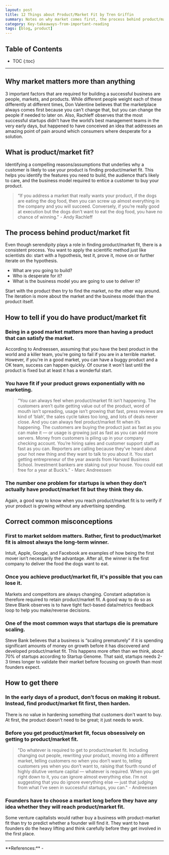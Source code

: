 ```yaml
---
layout: post
title: 12 Things about Product/Market Fit by Tren Griffin
summary: Notes on why market comes first, the process behind product/market fit, common misconceptions, and how to get there.
category: Key-takeaways-from-important-reading
tags: [blog, product]
---
```


<h2> Table of Contents </h2>

* TOC
{:toc}

<hr>

## Why market matters more than anything

3 important factors that are required for building a successful business are people, markets, and products. While different people weight each of these differently at different times, Don Valentine believes that the marketplace always comes first because you can't change that, but you can change the people if needed to later on. Also, Rachleff observes that the most successful startups didn’t have the world’s best management teams in the very early days, but happened to have conceived an idea that addresses an amazing point of pain around which consumers where desperate for a solution.

## What is product/market fit?

Identifying a compelling reasons/assumptions that underlies why a customer is likely to use your product is finding product/market fit. This helps you identify the features you need to build, the audience that’s likely to care, and the business model required to entice a customer to buy your product.

> “If you address a market that really wants your product, if the dogs are eating the dog food, then you can screw up almost everything in the company and you will succeed. Conversely, if you’re really good at execution but the dogs don’t want to eat the dog food, you have no chance of winning." - Andy Rachleff

## The process behind product/market fit

Even though serendipity plays a role in finding product/market fit, there is a consistent process. You want to apply the scientific method just like scientists do: start with a hypothesis, test it, prove it, move on or further iterate on the hypothesis.
- What are you going to build?
- Who is desperate for it?
- What is the business model you are going to use to deliver it?

Start with the product then try to find the market, no the other way around. The iteration is more about the market and the business model than the product itself.

## How to tell if you do have product/market fit

### Being in a good market matters more than having a product that can satisfy the market.

According to Andreessen, assuming that you have the best product in the world and a killer team, you're going to fail if you are in a terrible market. However, if you're in a good market, you can have a buggy product and a OK team, success can happen quickly. Of course it won't last until the product is fixed but at least it has a wonderful start.

### You have fit if your product grows exponentially with no marketing. 

> “You can always feel when product/market fit isn’t happening. The customers aren’t quite getting value out of the product, word of mouth isn’t spreading, usage isn’t growing that fast, press reviews are kind of ‘blah’, the sales cycle takes too long, and lots of deals never close. And you can always feel product/market fit when it’s happening. The customers are buying the product just as fast as you can make it — or usage is growing just as fast as you can add more servers. Money from customers is piling up in your company checking account. You’re hiring sales and customer support staff as fast as you can. Reporters are calling because they’ve heard about your hot new thing and they want to talk to you about it. You start getting entrepreneur of the year awards from Harvard Business School. Investment bankers are staking out your house. You could eat free for a year at Buck’s.” - Marc Andreessen

### The number one problem for startups is when they don’t actually have product/market fit but they think they do.

Again, a good way to know when you reach product/market fit is to verify if your product is growing without any advertising spending.

## Correct common misconceptions

### First to market seldom matters. Rather, first to product/market fit is almost always the long-term winner.

Intuit, Apple, Google, and Facebook are examples of how being the first mover isn’t necessarily the advantage. After all, the winner is the first company to deliver the food the dogs want to eat.

### Once you achieve product/market fit, it's possible that you can lose it.

Markets and competitors are always changing. Constant adaptation is therefore required to retain product/market fit. A good way to do so as Steve Blank observes is to have tight fact-based data/metrics feedback loop to help you make/reverse decisions.

### One of the most common ways that startups die is premature scaling.

Steve Bank believes that a business is “scaling prematurely” if it is spending significant amounts of money on growth before it has discovered and developed product/market fit. This happens more often than we think, about 70% of startups according to Startup Genome. That said, startups needs 2-3 times longer to validate their market before focusing on growth than most founders expect.

## How to get there

### In the early days of a product, don’t focus on making it robust. Instead, find product/market fit first, then harden.

There is no value in hardening something that customers don't want to buy. At first, the product doesn't need to be great; it just needs to work.

### Before you get product/market fit, focus obsessively on getting to product/market fit.

> "Do whatever is required to get to product/market fit. Including changing out people, rewriting your product, moving into a different market, telling customers no when you don’t want to, telling customers yes when you don’t want to, raising that fourth round of highly dilutive venture capital — whatever is required. When you get right down to it, you can ignore almost everything else. I’m not suggesting that you do ignore everything else — just that judging from what I’ve seen in successful startups, you can." - Andreessen

### Founders have to choose a market long before they have any idea whether they will reach product/market fit.

Some venture capitalists would rather buy a business with product-market fit than try to predict whether a founder will find it. They want to have founders do the heavy lifting and think carefully before they get involved in the first place.

<hr>
**References:**
- <https://a16z.com/2017/02/18/12-things-about-product-market-fit/>
